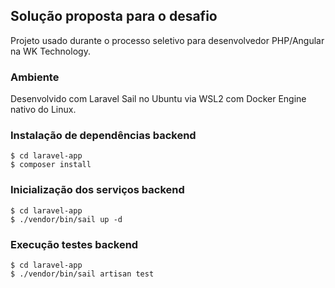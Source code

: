 ## Solução proposta para o desafio

Projeto usado durante o processo seletivo para desenvolvedor PHP/Angular na WK Technology.

### Ambiente

Desenvolvido com Laravel Sail no Ubuntu via WSL2 com Docker Engine nativo do Linux.

### Instalação de dependências backend
```
$ cd laravel-app
$ composer install
```

### Inicialização dos serviços backend
```
$ cd laravel-app
$ ./vendor/bin/sail up -d
```

### Execução **testes** backend
```
$ cd laravel-app
$ ./vendor/bin/sail artisan test
```
